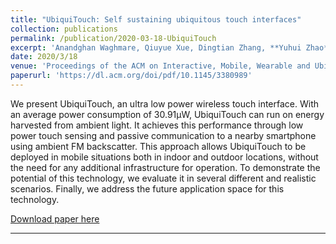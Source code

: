 ```yaml
---
title: "UbiquiTouch: Self sustaining ubiquitous touch interfaces"
collection: publications
permalink: /publication/2020-03-18-UbiquiTouch
excerpt: 'Anandghan Waghmare, Qiuyue Xue, Dingtian Zhang, **Yuhui Zhao**, Shivan Mittal, Nivedita Arora, Ceara Byrne, Thad Starner, Gregory D Abowd'
date: 2020/3/18
venue: 'Proceedings of the ACM on Interactive, Mobile, Wearable and Ubiquitous Technologies'
paperurl: 'https://dl.acm.org/doi/pdf/10.1145/3380989'
---
```


We present UbiquiTouch, an ultra low power wireless touch interface. With an average power consumption of 30.91μW, UbiquiTouch can run on energy harvested from ambient light. It achieves this performance through low power touch sensing and passive communication to a nearby smartphone using ambient FM backscatter. This approach allows UbiquiTouch to be deployed in mobile situations both in indoor and outdoor locations, without the need for any additional infrastructure for operation. To demonstrate the potential of this technology, we evaluate it in several different and realistic scenarios. Finally, we address the future application space for this technology.

[Download paper here](https://dl.acm.org/doi/pdf/10.1145/3380989)
<!-- citation: 'Your Name, You. (2009). &quot;Paper Title Number 1.&quot; <i>Journal 1</i>. 1(1).' -->
---
<!-- This paper is about the number 1. The number 2 is left for future work. -->

<!-- [Download paper here](http://academicpages.github.io/files/paper1.pdf) -->

<!-- Recommended citation: Your Name, You. (2009). "Paper Title Number 1." <i>Journal 1</i>. 1(1). -->